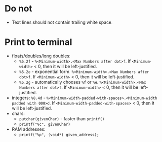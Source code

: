 #                  Do not

- Text lines should not contain trailing white space. 









#                  Print to terminal

- floats/doubles/long doubles:
    - `%5.2f` - `%<Minimum-width>.<Max Numbers after dot>f`. If `<Minimum-width>` < 0, then it will be left-justified.
    - `%5.2e` - exponential form. `%<Minimum-width>.<Max Numbers after dot>f`. If `<Minimum-width>` < 0, then it will be left-justified.
    - `%5.2g` - automatically chooses `%f` or `%e`. `%<Minimum-width>.<Max Numbers after dot>f`. If `<Minimum-width>` < 0, then it will be left-justified.
- integers: `%8.4d` - `%<Minimum-width-padded-with-spaces>.<Minimum-width padded with 000>d`. If `<Minimum-width-padded-with-spaces>` < 0, then it will be left-justified.
- chars:
    - `putchar(givenChar)` - faster than `printf()`
    - `printf("%c", givenChar)`
- RAM addresses:
    - `printf("%p", (void*) given_address);`